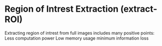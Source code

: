 # Region of Intrest Extraction (extract-ROI)

Extracting region of intrest from full images includes many positive points: </br>
Less computation power
Low memory usage
minimum information loss

